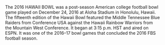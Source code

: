 The 2016 HAWAII BOWL was a post-season American college football bowl game played on December 24, 2016 at Aloha Stadium in Honolulu, Hawaii. The fifteenth edition of the Hawaii Bowl featured the Middle Tennessee Blue Raiders from Conference USA against the Hawaii Rainbow Warriors from the Mountain West Conference. It began at 3:15 p.m. HST and aired on ESPN. It was one of the 2016–17 bowl games that concluded the 2016 FBS football season.
